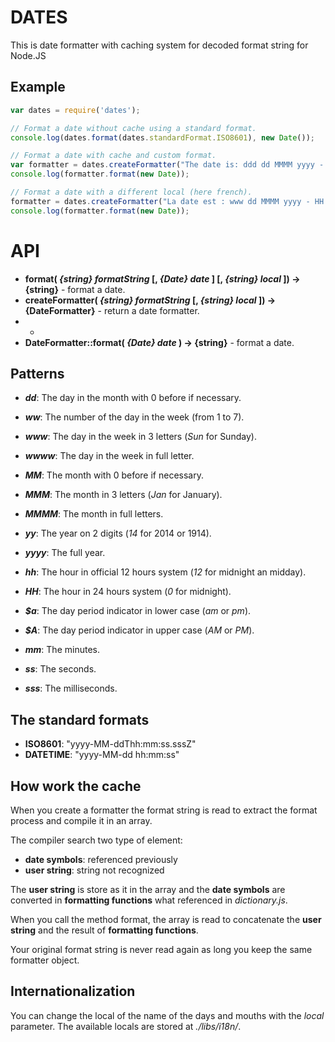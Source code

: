 # DATES

This is date formatter with caching system for decoded format string for Node.JS

## Example
```javascript
var dates = require('dates');

// Format a date without cache using a standard format.
console.log(dates.format(dates.standardFormat.ISO8601), new Date());

// Format a date with cache and custom format.
var formatter = dates.createFormatter("The date is: ddd dd MMMM yyyy - hh:mm:ss.sss $a");
console.log(formatter.format(new Date));

// Format a date with a different local (here french).
formatter = dates.createFormatter("La date est : www dd MMMM yyyy - HH:mm:ss.sss", 'fr');
console.log(formatter.format(new Date));
```

# API
* **format( *{string} formatString* [, *{Date} date* ] [, *{string} local* ]) -> {string}** - format a date.
* **createFormatter( *{string} formatString* [, *{string} local* ]) -> {DateFormatter}** - return a date formatter.
* -
* **DateFormatter::format( *{Date} date* ) -> {string}** - format a date.

## Patterns
* ***dd***: The day in the month with 0 before if necessary.
* ***ww***: The number of  the day in the week (from 1 to 7).
* ***www***: The day in the week in 3 letters (*Sun* for Sunday).
* ***wwww***: The day in the week in full letter.
* ***MM***: The month with 0 before if necessary.
* ***MMM***: The month in 3 letters (*Jan* for January).
* ***MMMM***: The month in full letters.
* ***yy***: The year on 2 digits (*14* for 2014 or 1914).
* ***yyyy***: The full year.

* ***hh***: The hour in official 12 hours system (*12* for midnight an midday).
* ***HH***: The hour in 24 hours system (*0* for midnight).
* ***$a***: The day period indicator in lower case (*am* or *pm*).
* ***$A***: The day period indicator in upper case (*AM* or *PM*).
* ***mm***: The minutes.
* ***ss***: The seconds.
* ***sss***: The milliseconds.

## The standard formats
* **ISO8601**:	"yyyy-MM-ddThh:mm:ss.sssZ"
* **DATETIME**:	"yyyy-MM-dd hh:mm:ss"

## How work the cache
When you create a formatter the format string is read to extract the format process and compile it in an array.

The compiler search two type of element:
* **date symbols**: referenced previously
* **user string**: string not recognized

The **user string** is store as it in the array and the **date symbols** are converted in **formatting functions** what
referenced in *dictionary.js*.

When you call the method format, the array is read to concatenate the **user string** and the result of **formatting
functions**.

Your original format string is never read again as long you keep the same formatter object.

## Internationalization
You can change the local of the name of the days and mouths with the *local* parameter. The available locals are stored
at *./libs/i18n/*.